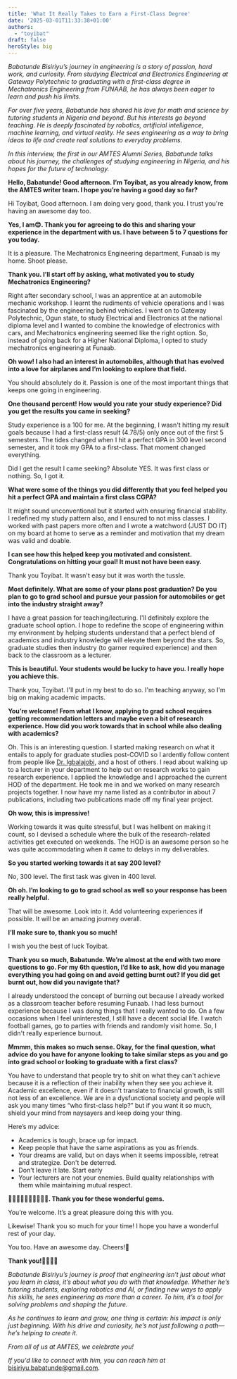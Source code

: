 ```yaml
---
title: 'What It Really Takes to Earn a First-Class Degree'
date: '2025-03-01T11:33:38+01:00'
authors:
  - "toyibat"
draft: false
heroStyle: big
---
```


*Babatunde Bisiriyu’s journey in engineering is a story of passion, hard work, and curiosity. From studying Electrical and Electronics Engineering at Gateway Polytechnic to graduating with a first-class degree in Mechatronics Engineering from FUNAAB, he has always been eager to learn and push his limits.*

*For over five years, Babatunde has shared his love for math and science by tutoring students in Nigeria and beyond. But his interests go beyond teaching. He is deeply fascinated by robotics, artificial intelligence, machine learning, and virtual reality. He sees engineering as a way to bring ideas to life and create real solutions to everyday problems.*  

*In this interview, the first in our AMTES Alumni Series, Babatunde talks about his journey, the challenges of studying engineering in Nigeria, and his hopes for the future of technology.*

**Hello, Babatunde! Good afternoon. I’m Toyibat, as you already know, from the AMTES writer team. I hope you’re having a good day so far?**

Hi Toyibat, Good afternoon. I am doing very good, thank you. I trust you're having an awesome day too.

**Yes, I am😊. Thank you for agreeing to do this and sharing your experience in the department with us. I have between 5 to 7 questions for you today.**

It is a pleasure. The Mechatronics Engineering department, Funaab is my home. Shoot please.

**Thank you. I’ll start off by asking, what motivated you to study Mechatronics Engineering?**

Right after secondary school, I was an apprentice at an automobile mechanic workshop. I learnt the rudiments of vehicle operations and I was fascinated by the engineering behind vehicles. I went on to Gateway Polytechnic, Ogun state, to study Electrical and Electronics at the national diploma level and I wanted to combine the knowledge of electronics with cars, and Mechatronics engineering seemed like the right option. So, instead of going back for a Higher National Diploma, I opted to study mechatronics engineering at Funaab.

**Oh wow! I also had an interest in automobiles, although that has evolved into a love for airplanes and I’m looking to explore that field.**

You should absolutely do it. Passion is one of the most important things that keeps one going in engineering.

**One thousand percent! How would you rate your study experience? Did you get the results you came in seeking?**

Study experience is a 100 for me. At the beginning, I wasn't hitting my result goals because I had a first-class result (4.78/5) only once out of the first 5 semesters. The tides changed when I hit a perfect GPA in 300 level second semester, and it took my GPA to a first-class. That moment changed everything.

Did I get the result I came seeking? Absolute YES. It was first class or nothing. So, I got it.

**What were some of the things you did differently that you feel helped you hit a perfect GPA and maintain a first class CGPA?**

It might sound unconventional but it started with ensuring financial stability. I redefined my study pattern also, and I ensured to not miss classes. I worked with past papers more often and I wrote a watchword (JUST DO IT) on my board at home to serve as a reminder and motivation that my dream was valid and doable.

**I can see how this helped keep you motivated and consistent. Congratulations on hitting your goal! It must not have been easy.**

Thank you Toyibat. It wasn't easy but it was worth the tussle.

**Most definitely. What are some of your plans post graduation? Do you plan to go to grad school and pursue your passion for automobiles or get into the industry straight away?**

I have a great passion for teaching/lecturing. I'll definitely explore the graduate school option. I hope to redefine the scope of engineering within my environment by helping students understand that a perfect blend of academics and industry knowledge will elevate them beyond the stars. So, graduate studies then industry (to garner required experience) and then back to the classroom as a lecturer.

**This is beautiful. Your students would be lucky to have you. I really hope you achieve this.**

Thank you, Toyibat. I'll put in my best to do so. I'm teaching anyway, so I'm big on making academic impacts.

**You’re welcome! From what I know, applying to grad school requires getting recommendation letters and maybe even a bit of research experience. How did you work towards that in school while also dealing with academics?**

Oh. This is an interesting question. I started making research on what it entails to apply for graduate studies post-COVID so I ardently follow content from people like [Dr. Igbalajobi](https://www.linkedin.com/in/olumuyiwa-igbalajobi/), and a host of others. I read about walking up to a lecturer in your department to help out on research works to gain research experience. I applied the knowledge and I approached the current HOD of the department. He took me in and we worked on many research projects together. I now have my name listed as a contributor in about 7 publications, including two publications made off my final year project.

**Oh wow, this is impressive!**

Working towards it was quite stressful, but I was hellbent on making it count, so I devised a schedule where the bulk of the research-related activities get executed on weekends. The HOD is an awesome person so he was quite accommodating when it came to delays in my deliverables.

**So you started working towards it at say 200 level?**

No, 300 level. The first task was given in 400 level.

**Oh oh. I’m looking to go to grad school as well so your response has been really helpful.**

That will be awesome. Look into it. Add volunteering experiences if possible. It will be an amazing journey overall.

**I’ll make sure to, thank you so much!**

I wish you the best of luck Toyibat.

**Thank you so much, Babatunde. We’re almost at the end with two more questions to go.  For my 6th question, I’d like to ask, how did you manage everything you had going on and avoid getting burnt out? If you did get burnt out, how did you navigate that?**

I already understood the concept of burning out because I already worked as a classroom teacher before resuming Funaab. I had less burnout experience because I was doing things that I really wanted to do. On a few occasions when I feel uninterested, I still have a decent social life. I watch football games, go to parties with friends and randomly visit home. So, I didn't really experience burnout.

**Mmmm, this makes so much sense. Okay, for the final question, what advice do you have for anyone looking to take similar steps as you and go into grad school or looking to graduate with a first class?**

You have to understand that people try to shit on what they can't achieve because it is a reflection of their inability when they see you achieve it. Academic excellence, even if it doesn't translate to financial growth, is still not less of an excellence. We are in a dysfunctional society and people will ask you many times “who first-class help?” but if you want it so much, shield your mind from naysayers and keep doing your thing.

Here’s my advice:

- Academics is tough, brace up for impact.
- Keep people that have the same aspirations as you as friends.
- Your dreams are valid, but on days when it seems impossible, retreat and strategize. Don't be deterred.
- Don't leave it late. Start early
- Your lecturers are not your enemies. Build quality relationships with them while maintaining mutual respect.

**👏🏾👏🏾👏🏾👏🏾👏🏾. Thank you for these wonderful gems.**

You’re welcome. It’s a great pleasure doing this with you.

Likewise! Thank you so much for your time! I hope you have a wonderful rest of your day.

You too. Have an awesome day. Cheers!🎉

**Thank you!💃🏾💃🏾**

*Babatunde Bisiriyu’s journey is proof that engineering isn’t just about what you learn in class, it’s about what you do with that knowledge. Whether he’s tutoring students, exploring robotics and AI, or finding new ways to apply his skills, he sees engineering as more than a career. To him, it’s a tool for solving problems and shaping the future.*  

*As he continues to learn and grow, one thing is certain: his impact is only just beginning. With his drive and curiosity, he’s not just following a path—he’s helping to create it.*

*From all of us at AMTES, we celebrate you!*

*If you'd like to connect with him, you can reach him at* <bisiriyu.babatunde@gmail.com>.
